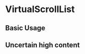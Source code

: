 # VirtualScrollList

## Basic Usage

<demo src="./virtual-scroll-list/virtual-base.vue" desc="Supporting scrolling lists for displaying large amounts of data."></demo>

## Uncertain high content

<demo src="./virtual-scroll-list/virtual-indefinite-high.vue" desc="The height of the list content is uncertain, adaptive calculation of scrolling height"></demo>
